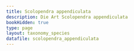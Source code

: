 ```yaml
---
title: Scolopendra appendiculata
description: Die Art Scolopendra appendiculata
bookHidden: true
type: page
layout: taxonomy_species
datafile: scolopendra_appendiculata
---
```


